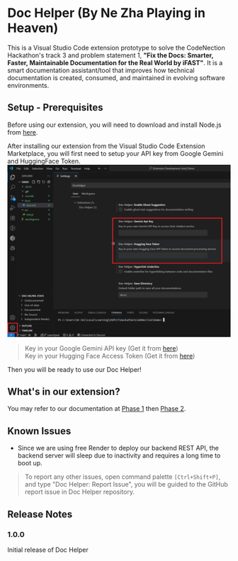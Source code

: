 # Doc Helper (By Ne Zha Playing in Heaven)

This is a Visual Studio Code extension prototype to solve the CodeNection Hackathon's track 3 and problem statement 1, **"Fix the Docs: Smarter, Faster, Maintainable Documentation for the Real World by iFAST"**. It is a smart documentation assistant/tool that improves how technical documentation is created, consumed, and maintained in evolving software environments.

## Setup - Prerequisites

Before using our extension, you will need to download and install Node.js from [here](https://nodejs.org/en/download/).

After installing our extension from the Visual Studio Code Extension Marketplace, you will first need to setup your API key from Google Gemini and HuggingFace Token.
![Settings of Doc Helper](resources/readme/settings.png)

> Key in your Google Gemini API key (Get it from [here](https://aistudio.google.com/app/apikey)) <br> Key in your Hugging Face Access Token (Get it from [here](https://huggingface.co/settings/tokens))

Then you will be ready to use our Doc Helper!

## What's in our extension?

You may refer to our documentation at [Phase 1](PROJECTDOC_PHASE1.md) then [Phase 2](PROJECTDOC_PHASE2.md).

## Known Issues

- Since we are using free Render to deploy our backend REST API, the backend server will sleep due to inactivity and requires a long time to boot up.

> To report any other issues, open command palette `[Ctrl+Shift+P]`, and type "Doc Helper: Report Issue", you will be guided to the GitHub report issue in Doc Helper repository.

## Release Notes

### 1.0.0

Initial release of Doc Helper